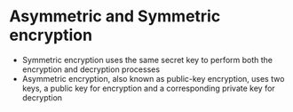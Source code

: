 

# Asymmetric and Symmetric encryption
- Symmetric encryption uses the same secret key to perform both the encryption and decryption processes
- Asymmetric encryption, also known as public-key encryption, uses two keys, a public key for encryption and a 
  corresponding private key for decryption